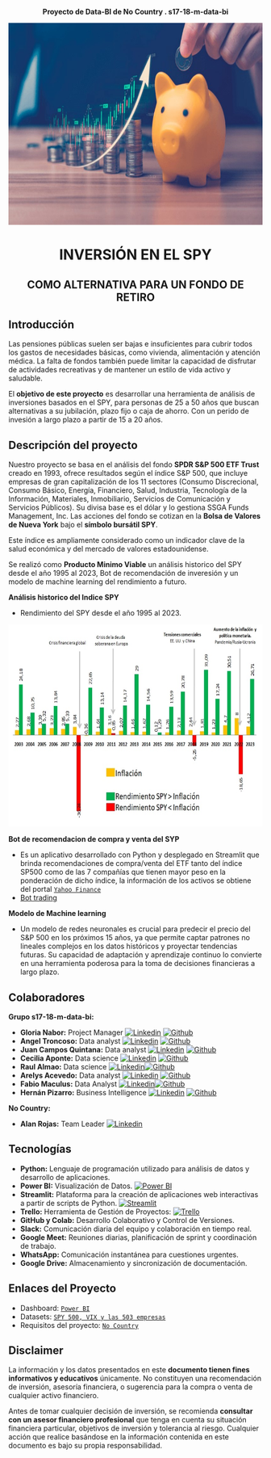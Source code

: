 **<p align="center">Proyecto de Data-BI de No Country . s17-18-m-data-bi</p>**

<img src="Imagenes\SP500.jpg" width="1010" height="400">

#  **<p align="center">INVERSIÓN EN EL SPY</p>** 
##  **<p align="center">COMO ALTERNATIVA PARA UN FONDO DE RETIRO</p>**

## Introducción
Las pensiones públicas suelen ser bajas e insuficientes para cubrir todos los gastos de necesidades básicas, como vivienda, alimentación y atención médica. La falta de fondos también puede limitar la capacidad de disfrutar de actividades recreativas y de mantener un estilo de vida activo y saludable.

El **objetivo de este proyecto** es desarrollar una herramienta de análisis de inversiones basados en el SPY, para personas de 25 a 50 años que buscan alternativas a su jubilación, plazo fijo o caja de ahorro. Con un perido de invesión a largo plazo a partir de 15 a 20 años.

## Descripción del proyecto
Nuestro proyecto se basa en el análisis del fondo **SPDR S&P 500 ETF Trust** creado en 1993, ofrece resultados según el índice S&P 500, que incluye empresas de gran capitalización de los 11 sectores (Consumo Discrecional, Consumo Básico, Energía, Financiero, Salud, Industria, Tecnología de la Información, Materiales, Inmobiliario, Servicios de Comunicación y Servicios Públicos). Su divisa base es el dólar y lo gestiona SSGA Funds Management, Inc. Las acciones del fondo se cotizan en la **Bolsa de Valores de Nueva York** bajo el **símbolo bursátil SPY**.

Este índice es ampliamente considerado como un indicador clave de la salud económica y del mercado de valores estadounidense.


Se realizó como **Producto Minimo Viable** un análisis historico del SPY desde el año 1995 al 2023, Bot de recomendación de inveresión y un modelo de machine learning del rendimiento a futuro.

**Análisis historico del Indice SPY**
- Rendimiento del SPY desde el año 1995 al 2023.
<img src="Imagenes\spy95_23.jpg" width="1010" height="400">

**Bot de recomendacion de compra y venta del SYP**
- Es un aplicativo desarrollado con Python y desplegado en Streamlit que brinda recomendaciones de compra/venta del ETF tanto del índice SP500 como de las 7 compañías que tienen mayor peso en la ponderación de dicho índice, la información de los activos se obtiene del portal [`Yahoo Finance`](https://finance.yahoo.com/)
- [Bot trading](https://robot-trading.streamlit.app/)
 
**Modelo de Machine learning**
- Un modelo de redes neuronales es crucial para predecir el precio del S&P 500 en los próximos 15 años, ya que permite captar patrones no lineales complejos en los datos históricos y proyectar tendencias futuras. Su capacidad de adaptación y aprendizaje continuo lo convierte en una herramienta poderosa para la toma de decisiones financieras a largo plazo.

## Colaboradores

**Grupo s17-18-m-data-bi:**
  - **Gloria Nabor:**  Project Manager [![`Linkedin`](https://img.shields.io/badge/LinkedIn-0077B5?logo=linkedin&logoColor=white)](https://www.linkedin.com/in/gloria-nabor/) [![`Github`](https://img.shields.io/badge/GitHub-100000?logo=github&logoColor=white)](http://github.com/Gloria-Nabor)
  - **Angel Troncoso:** Data analyst [![`Linkedin`](https://img.shields.io/badge/LinkedIn-0077B5?logo=linkedin&logoColor=white)](www.linkedin.com/in/angeltroncoso) [![`Github`](https://img.shields.io/badge/GitHub-100000?logo=github&logoColor=white)](https://github.com/AngelTroncoso)
  - **Juan Campos Quintana:** Data analyst [![`Linkedin`](https://img.shields.io/badge/LinkedIn-0077B5?logo=linkedin&logoColor=white)](https://www.linkedin.com/in/jumacaq/) [![`Github`](https://img.shields.io/badge/GitHub-100000?logo=github&logoColor=white)](http://github.com/jumacaq)
  - **Cecilia Aponte:** Data science [![`Linkedin`](https://img.shields.io/badge/LinkedIn-0077B5?logo=linkedin&logoColor=white)](https://www.linkedin.com/in/ceci-aponte-data/) [![`Github`](https://img.shields.io/badge/GitHub-100000?logo=github&logoColor=white)](https://github.com/CCAponte)
  - **Raul Almao:** Data science [![`Linkedin`](https://img.shields.io/badge/LinkedIn-0077B5?logo=linkedin&logoColor=white)](https://www.linkedin.com/in/ralmao/)[![`Github`](https://img.shields.io/badge/GitHub-100000?logo=github&logoColor=white)](https://github.com/Ralmao)
  - **Arelys Acevedo:**  Data analyst [![`Linkedin`](https://img.shields.io/badge/LinkedIn-0077B5?logo=linkedin&logoColor=white)](https://www.linkedin.com/in/arelys-acevedo/) [![`Github`](https://img.shields.io/badge/GitHub-100000?logo=github&logoColor=white)](http://github.com/acad2018)
  - **Fabio Maculus:** Data Analyst [![`Linkedin`](https://img.shields.io/badge/LinkedIn-0077B5?logo=linkedin&logoColor=white)](https://www.linkedin.com/in/fabio-maculus-data-analyst/)[![`Github`](https://img.shields.io/badge/GitHub-100000?logo=github&logoColor=white)](https://github.com/Macu-Data)
  - **Hernán Pizarro:** Business Intelligence [![`Linkedin`](https://img.shields.io/badge/LinkedIn-0077B5?logo=linkedin&logoColor=white)](https://www.linkedin.com/in/hern%C3%A1n-pizarro-683679268/) [![`Github`](https://img.shields.io/badge/GitHub-100000?logo=github&logoColor=white)](http://github.com/Hern4nOckham) 

**No Country:**
 - **Alan Rojas:** Team Leader [![`Linkedin`](https://img.shields.io/badge/LinkedIn-0077B5?logo=linkedin&logoColor=white)](https://www.linkedin.com/in/alan-rojas-polanco-97a4b5291/)


## Tecnologías
- **Python:** Lenguaje de programación utilizado para análisis de datos y desarrollo de aplicaciones.
- **Power BI:** Visualización de Datos. [![Power BI](https://img.shields.io/badge/Power_BI-F2C811?logo=power-bi&logoColor=white)](https://app.powerbi.com/view?r=eyJrIjoiYTIwYTRiYTEtNTgyMi00ZGVhLThlMzEtYmI4NDk5MzQ1ZDI1IiwidCI6IjEwYWE5MTJkLTJjNzYtNGI5YS1iZmI2LWJkNGQ0Nzk5MTUwNiIsImMiOjR9&pageName=9a9665ed52580701a34c)
- **Streamlit:**  Plataforma para la creación de aplicaciones web interactivas a partir de scripts de Python. [![Streamlit](https://img.shields.io/badge/Streamlit-FF4B4B?logo=streamlit&logoColor=white)](https://robot-trading.streamlit.app/)
- **Trello:** Herramienta de Gestión de Proyectos: [![Trello](https://img.shields.io/badge/Trello-0079BF?logo=trello&logoColor=white)](https://trello.com/invite/b/66cd3c02fac81073b6752532/ATTI1258aad3b3bb787408fc3314244223832BFE00CD/s17-18-m-data-bi)
- **GitHub y Colab:** Desarrollo Colaborativo y Control de Versiones. 
- **Slack:** Comunicación diaria del equipo y colaboración en tiempo real.
- **Google Meet:** Reuniones diarias, planificación de sprint y coordinación de trabajo.
- **WhatsApp:** Comunicación instantánea para cuestiones urgentes.
- **Google Drive:** Almacenamiento y sincronización de documentación.


## Enlaces del Proyecto
- Dashboard: [`Power BI`](https://app.powerbi.com/view?r=eyJrIjoiYTIwYTRiYTEtNTgyMi00ZGVhLThlMzEtYmI4NDk5MzQ1ZDI1IiwidCI6IjEwYWE5MTJkLTJjNzYtNGI5YS1iZmI2LWJkNGQ0Nzk5MTUwNiIsImMiOjR9&pageName=9a9665ed52580701a34c)
- Datasets: [`SPY 500, VIX y las 503 empresas`](https://finance.yahoo.com/)
- Requisitos del proyecto: [`No Country`](https://drive.google.com/drive/folders/1kH9YZNrl84T8EldJYO_1q81jJXVeh6aq)

##  Disclaimer

La información y los datos presentados en este **documento tienen fines informativos y educativos** únicamente. No constituyen una recomendación de inversión, asesoría financiera, o sugerencia para la compra o venta de cualquier activo financiero. 

Antes de tomar cualquier decisión de inversión, se recomienda **consultar con un asesor financiero profesional** que tenga en cuenta su situación financiera particular, objetivos de inversión y tolerancia al riesgo. Cualquier acción que realice basándose en la información contenida en este documento es bajo su propia responsabilidad.
